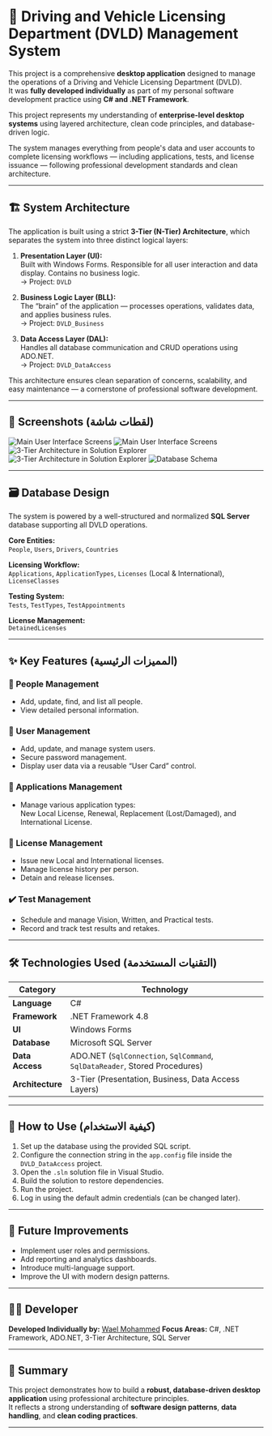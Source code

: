 # 🚗 Driving and Vehicle Licensing Department (DVLD) Management System

This project is a comprehensive **desktop application** designed to manage the operations of a Driving and Vehicle Licensing Department (DVLD).  
It was **fully developed individually** as part of my personal software development practice using **C# and .NET Framework**.

This project represents my understanding of **enterprise-level desktop systems** using layered architecture, clean code principles, and database-driven logic.

The system manages everything from people's data and user accounts to complete licensing workflows — including applications, tests, and license issuance — following professional development standards and clean architecture.

---

## 🏗️ System Architecture

The application is built using a strict **3-Tier (N-Tier) Architecture**, which separates the system into three distinct logical layers:

1. **Presentation Layer (UI):**  
   Built with Windows Forms. Responsible for all user interaction and data display. Contains no business logic.  
   → Project: `DVLD`

2. **Business Logic Layer (BLL):**  
   The “brain” of the application — processes operations, validates data, and applies business rules.  
   → Project: `DVLD_Business`

3. **Data Access Layer (DAL):**  
   Handles all database communication and CRUD operations using ADO.NET.  
   → Project: `DVLD_DataAccess`

This architecture ensures clean separation of concerns, scalability, and easy maintenance — a cornerstone of professional software development.

---

## 📸 Screenshots (لقطات شاشة)

![Main User Interface Screens](screenshots/image1.png)
![Main User Interface Screens](screenshots/image2.png)
![3-Tier Architecture in Solution Explorer](screenshots/image3.png)
![3-Tier Architecture in Solution Explorer](screenshots/image4.png)
![Database Schema](screenshots/image5.png)

---

## 🗃️ Database Design

The system is powered by a well-structured and normalized **SQL Server** database supporting all DVLD operations.

**Core Entities:**  
`People`, `Users`, `Drivers`, `Countries`

**Licensing Workflow:**  
`Applications`, `ApplicationTypes`, `Licenses` (Local & International), `LicenseClasses`

**Testing System:**  
`Tests`, `TestTypes`, `TestAppointments`

**License Management:**  
`DetainedLicenses`

---

## ✨ Key Features (المميزات الرئيسية)

### 👤 People Management

- Add, update, find, and list all people.
- View detailed personal information.

### 👥 User Management

- Add, update, and manage system users.
- Secure password management.
- Display user data via a reusable “User Card” control.

### 📝 Applications Management

- Manage various application types:  
  New Local License, Renewal, Replacement (Lost/Damaged), and International License.

### 🚗 License Management

- Issue new Local and International licenses.
- Manage license history per person.
- Detain and release licenses.

### ✔️ Test Management

- Schedule and manage Vision, Written, and Practical tests.
- Record and track test results and retakes.

---

## 🛠️ Technologies Used (التقنيات المستخدمة)

| Category         | Technology                                                                  |
| ---------------- | --------------------------------------------------------------------------- |
| **Language**     | C#                                                                          |
| **Framework**    | .NET Framework 4.8                                                          |
| **UI**           | Windows Forms                                                               |
| **Database**     | Microsoft SQL Server                                                        |
| **Data Access**  | ADO.NET (`SqlConnection`, `SqlCommand`, `SqlDataReader`, Stored Procedures) |
| **Architecture** | 3-Tier (Presentation, Business, Data Access Layers)                         |

---

## 🚀 How to Use (كيفية الاستخدام)

1. Set up the database using the provided SQL script.
2. Configure the connection string in the `app.config` file inside the `DVLD_DataAccess` project.
3. Open the `.sln` solution file in Visual Studio.
4. Build the solution to restore dependencies.
5. Run the project.
6. Log in using the default admin credentials (can be changed later).

---

## 🔮 Future Improvements

- Implement user roles and permissions.
- Add reporting and analytics dashboards.
- Introduce multi-language support.
- Improve the UI with modern design patterns.

---

## 👨‍💻 Developer

**Developed Individually by:** [Wael Mohammed](https://www.linkedin.com/in/your-profile-url)
**Focus Areas:** C#, .NET Framework, ADO.NET, 3-Tier Architecture, SQL Server

---

## 🏁 Summary

This project demonstrates how to build a **robust, database-driven desktop application** using professional architecture principles.  
It reflects a strong understanding of **software design patterns**, **data handling**, and **clean coding practices**.

---
